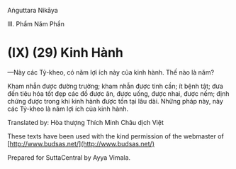 Aṅguttara Nikāya

III. Phẩm Năm Phần

# (IX) (29) Kinh Hành

—Này các Tỷ-kheo, có năm lợi ích này của kinh hành. Thế nào là năm?

Kham nhẫn được đường trường; kham nhẫn được tinh cần; ít bệnh tật; đưa đến tiêu hóa tốt đẹp các đồ được ăn, được uống, được nhai, được nếm; định chứng được trong khi kinh hành được tồn tại lâu dài. Những pháp này, này các Tỷ-kheo là năm lợi ích của kinh hành.

Translated by: Hòa thượng Thích Minh Châu dịch Việt

These texts have been used with the kind permission of the webmaster of [http://www.budsas.net/](http://www.budsas.net/)

Prepared for SuttaCentral by Ayya Vimala.